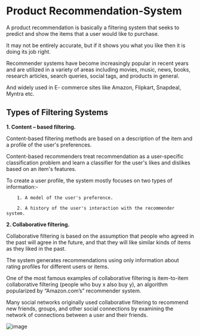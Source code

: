 # **Product Recommendation-System**
A product recommendation is basically a filtering system that seeks to predict and show the items that a user would like to purchase. 

It may not be entirely accurate, but if it shows you what you like then it is doing its job right.

Recommender systems have become increasingly popular in recent years and are utilized in a variety of areas including movies, music, news, books, research articles, search queries, social tags, and products in general.

And widely used in E- commerce sites like Amazon, Flipkart, Snapdeal, Myntra etc.

## Types of Filtering Systems
**1. Content – based filtering.**

  Content-based filtering methods are based on a description of the item and a profile of the user's preferences.

  Content-based recommenders treat recommendation as a user-specific classification problem and learn a classifier for the user's likes and dislikes based on an item's      features.

  To create a user profile, the system mostly focuses on two types of information:- 

	    1. A model of the user's preference.
	    
	    2. A history of the user's interaction with the recommender system.

**2. Collaborative filtering.**

 Collaborative filtering is based on the assumption that people who agreed in the past will agree in the future, and that they will like similar kinds of items as they liked in the past. 
 
The system generates recommendations using only information about rating profiles for different users or items.

One of the most famous examples of collaborative filtering is item-to-item collaborative filtering (people who buy x also buy y), an algorithm popularized by “Amazon.com’s” recommender system.

Many social networks originally used collaborative filtering to recommend new friends, groups, and other social connections by examining the network of connections between a user and their friends.   

![image](https://user-images.githubusercontent.com/64374151/137479192-c1f32a95-af14-4c98-a904-6f84812b6ed1.png)


